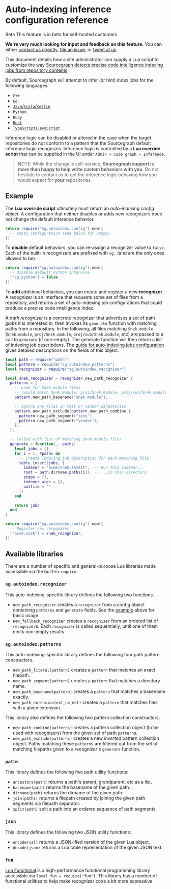 # Auto-indexing inference configuration reference

<aside class="beta">
<p>
<span class="badge badge-beta">Beta</span> This feature is in beta for self-hosted customers.

<p><b>We're very much looking for input and feedback on this feature.</b> You can either <a href="https://about.sourcegraph.com/contact">contact us directly</a>, <a href="https://github.com/sourcegraph/sourcegraph">file an issue</a>, or <a href="https://twitter.com/sourcegraph">tweet at us</a>.</p>
</aside>
</p>
</aside>

This document details how a site administrator can supply a Lua script to customize the way [Sourcegraph detects precise code intelligence indexing jobs from repository contents](../explanations/auto_indexing_inference.md).

By default, Sourcegraph will attempt to infer (or hint) index jobs for the following languages:

- `C++`
- [`Go`](../explanations/auto_indexing_inference.md#go)
- [`Java`/`Scala`/`Kotlin`](../explanations/auto_indexing_inference.md#java)
- `Python`
- `Ruby`
- [`Rust`](../explanations/auto_indexing_inference.md#rust)
- [`TypeScript`/`JavaScript`](../explanations/auto_indexing_inference.md#typescript)

Inference logic can be disabled or altered in the case when the target repositories do not conform to a pattern that the Sourcegraph default inference logic recognizes. Inference logic is controlled by a **Lua override script** that can be supplied in the UI under `Admin > Code graph > Inference`.

> NOTE: While the change is self-service, **Sourcegraph support is more than happy to help write custom behaviors with you**. Do not hesitate to contact us to get the inference logic behaving how you would expect for **your** repositories.

## Example

The **Lua override script** ultimately must return an _auto-indexing config object_. A configuration that neither disables or adds new recognizers does not change the default inference behavior.

```lua
return require("sg.autoindex.config").new({
  -- Empty configuration (see below for usage)
})
```

To **disable** default behaviors, you can re-assign a recognizer value to `false`. Each of the built-in recognizers are prefixed with `sg.` (and are the only ones allowed to be).

```lua
return require("sg.autoindex.config").new({
  -- Disable default Python inference
  ["sg.python"] = false
})
```

To **add** additional behaviors, you can create and register a new **recognizer**. A recognizer is an interface that requests some set of files from a repository, and returns a set of auto-indexing job configurations that could produce a precise code intelligence index.

A _path recognizer_ is a concrete recognizer that advertises a set of path _globs_ it is interested in, then invokes its `generate` function with matching paths from a repository. In the following, all files matching `Snek.module` (`Snek.module`, `proj/Snek.module`, `proj/sub/Snek.module`, etc) are passed to a call to `generate` (if non-empty). The generate function will then return a list of indexing job descriptions. The [guide for auto-indexing jobs configuration](auto_indexing_configuration.md#keys-1) gives detailed descriptions on the fields of this object.

```lua
local path = require("path")
local pattern = require("sg.autoindex.patterns")
local recognizer = require("sg.autoindex.recognizer")

local snek_recognizer = recognizer.new_path_recognizer {
  patterns = {
    -- Look for Snek.module files 
    -- (would match Snek.module; proj/Snek.module, proj/sub/Snek.module, etc)
    pattern.new_path_basename("Snek.module"),

    -- Ignore any files in test or vendor directories
    pattern.new_path_exclude(pattern.new_path_combine {
      pattern.new_path_segment("test"),
      pattern.new_path_segment("vendor"),
    }),
  },

  -- Called with list of matching Snek.module files
  generate = function(_, paths)
    local jobs = {}
    for i = 1, #paths do
      -- Create indexing job description for each matching file
      table.insert(jobs, {
        indexer = "acme/snek:latest",  -- Run this indexer...
        root = path.dirname(paths[i]), -- ...in this directory
        steps = {},
        indexer_args = {},
        outfile = "",
      })
    end

    return jobs
  end
}

return require("sg.autoindex.config").new({
  -- Register new recognizer
  ["acme.snek"] = snek_recognizer,
})
```

## Available libraries

There are a number of specific and general-purpose Lua libraries made accessible via the built-in `require`.

### `sg.autoindex.recognizer`

This auto-indexing-specific library defines the following two functions.

<!-- TODO - document paths_for_content;api.register -->
- `new_path_recognizer` creates a `recognizer` from a config object containing `patterns` and `generate` fields. See the [example](#example) above for basic usage.
- `new_fallback_recognizer` creates a `recognizer` from an ordered list of `recognizer`s. Each `recognizer` is called sequentially, until one of them emits non-empty results.

### `sg.autoindex.patterns`

This auto-indexing-specific library defines the following four path pattern constructors.

- `new_path_literal(pattern)` creates a `pattern` that matches an exact filepath.
- `new_path_segment(pattern)` creates a `pattern` that matches a directory name.
- `new_path_basename(pattern)` creates a `pattern` that matches a basename exactly.
- `new_path_extension(ext_no_dot)` creates a `pattern` that matches files with a given extension.

This library also defines the following two pattern collection constructors.

- `new_path_combine(patterns)` creates a pattern collection object (to be used with [recognizers](#sg-autoindex-recognizers)) from the given set of path `pattern`s.
- `new_path_exclude(patterns)` creates a new _inverted_ pattern collection object. Paths matching these `pattern`s are filtered out from the set of matching filepaths given to a recognizer's `generate` function.

### `paths`

This library defines the following five path utility functions:

- `ancestors(path)` returns a path's parent, grandparent, etc as a list.
- `basename(path)` returns the basename of the given path.
- `dirname(path)` returns the dirname of the given path.
- `join(paths)` returns a filepath created by joining the given path segments via filepath separator.
- `split(path)` split a path into an ordered sequence of path segments.

### `json`

This library defines the following two JSON utility functions:

- `encode(val)` returns a JSON-ified version of the given Lua object.
- `decode(json)` returns a Lua table representation of the given JSON text.

### `fun`

[Lua Functional](https://github.com/luafun/luafun/tree/cb6a7e25d4b55d9578fd371d1474b00e47bd29f3#lua-functional) is a high-performance functional programming library accessible via `local fun = require("fun")`. This library has a number of functional utilities to help make recognizer code a bit more expressive.
